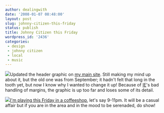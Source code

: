 ```yaml
---
author: dealingwith
date: '2008-01-07 08:48:00'
layout: post
slug: johnny-citizen-this-friday
status: publish
title: Johnny Citizen this Friday
wordpress_id: '2436'
categories:
 - design
 - johnny citizen
 - local
 - music
---
```


![][1]Updated the header graphic on [my main site][2]. Still making my mind up
about it, but the old one was from September; it hadn't felt that long in the
tooth yet, but now I know why I wanted to change it up! Because of [IE][3]'s
bad handling of margins, the graphic is up too far and loses some of its
detail.

![][4][I'm playing this Friday in a coffeeshop][5], let's say 9-11pm. It will
be a casual affair but if you are in the area and in the mood to be serenaded,
do show!

   [1]:
http://daniel.iaspiretonothing.com/blog/files/2008/3445088_thumbnail_small.jpg

   [2]: http://danielsjourney.com

   [3]: http://en.wikipedia.org/wiki/Internet_explorer

   [4]: http://profile.ak.facebook.com/object2/1288/86/n7227933945_5881.jpg

   [5]: http://www.wrcoffee.com/

